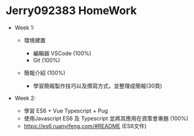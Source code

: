 # Jerry092383 HomeWork

* Week 1:

    - 環境建置
      - 編輯器 VSCode (100%)
      - Git (100%)

    - 簡報介紹 (100%)
      - 學習簡報製作技巧以及撰寫方式，並整理成簡報(30頁)

* Week 2:

    - 學習 ES6 + Vue Typescript + Pug
    - 使用Javascript ES6 及 Typescript 並將其應用在資策會專題 (100%)
    - https://es6.ruanyifeng.com/#README (ES6文件)